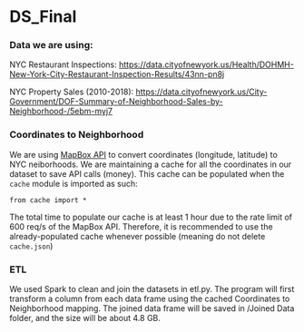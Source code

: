 # DS_Final

### Data we are using:

NYC Restaurant Inspections: https://data.cityofnewyork.us/Health/DOHMH-New-York-City-Restaurant-Inspection-Results/43nn-pn8j

NYC Property Sales (2010-2018): https://data.cityofnewyork.us/City-Government/DOF-Summary-of-Neighborhood-Sales-by-Neighborhood-/5ebm-myj7

### Coordinates to Neighborhood

We are using [MapBox API](https://account.mapbox.com/) to convert coordinates (longitude, latitude) to NYC neiborhoods. We are maintaining a cache for all the coordinates in our dataset to save API calls (money). This cache can be populated when the `cache` module is imported as such:

`from cache import *`

The total time to populate our cache is at least 1 hour due to the rate limit of 600 req/s of the MapBox API. Therefore, it is recommended to use the already-populated cache whenever possible (meaning do not delete `cache.json`)

### ETL
We used Spark to clean and join the datasets in etl.py. The program will first transform a column from each data frame using the cached Coordinates to Neighborhood mapping. The joined data frame will be saved in /Joined Data folder, and the size will be about 4.8 GB. 
